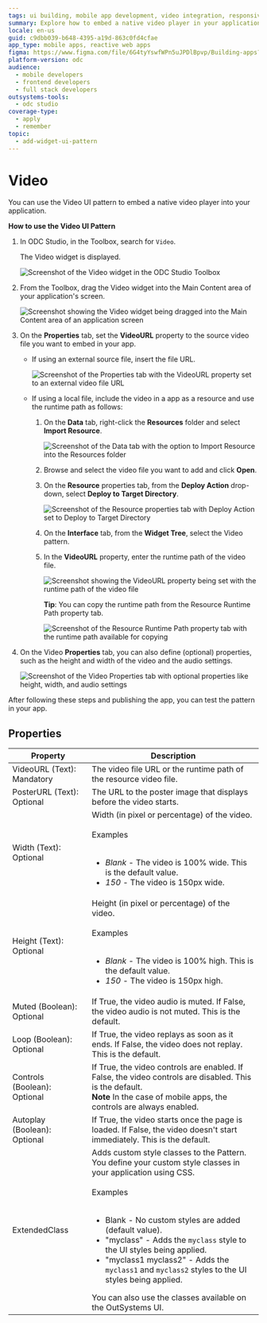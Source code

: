 ```yaml
---
tags: ui building, mobile app development, video integration, responsive design, user interface patterns
summary: Explore how to embed a native video player in your application using the Video UI pattern in OutSystems Developer Cloud (ODC).
locale: en-us
guid: c9dbb039-b648-4395-a19d-863c0fd4cfae
app_type: mobile apps, reactive web apps
figma: https://www.figma.com/file/6G4tyYswfWPn5uJPDlBpvp/Building-apps?type=design&node-id=3203%3A18358&t=ZwHw8hXeFhwYsO5V-1
platform-version: odc
audience:
  - mobile developers
  - frontend developers
  - full stack developers
outsystems-tools:
  - odc studio
coverage-type:
  - apply
  - remember
topic:
  - add-widget-ui-pattern
---
```


# Video

You can use the Video UI pattern to embed a native video player into your application.

**How to use the Video UI Pattern**

1. In ODC Studio, in the Toolbox, search for `Video`.

    The Video widget is displayed.

    ![Screenshot of the Video widget in the ODC Studio Toolbox](images/video-2-ss.png "Video Widget in ODC Studio Toolbox")

1. From the Toolbox, drag the Video widget into the Main Content area of your application's screen.

    ![Screenshot showing the Video widget being dragged into the Main Content area of an application screen](images/video-3-ss.png "Dragging Video Widget into Main Content Area")

1. On the **Properties** tab, set the **VideoURL** property to the source video file you want to embed in your app.

    * If using an external source file, insert the file URL.

        ![Screenshot of the Properties tab with the VideoURL property set to an external video file URL](images/video-4-ss.png "Setting VideoURL Property for External Source")

    * If using a local file, include the video in a app as a resource and use the runtime path as follows:

        1. On the **Data** tab, right-click the **Resources** folder and select **Import Resource**.

            ![Screenshot of the Data tab with the option to Import Resource into the Resources folder](images/video-5-ss.png "Importing Video Resource")

        1. Browse and select the video file you want to add and click **Open**.

        1. On the **Resource** properties tab, from the **Deploy Action** drop-down, select **Deploy to Target Directory**.

            ![Screenshot of the Resource properties tab with Deploy Action set to Deploy to Target Directory](images/video-6-ss.png "Setting Deploy Action for Video Resource")

        1. On the **Interface** tab, from the **Widget Tree**, select the Video pattern.

        1. In the **VideoURL** property, enter the runtime path of the video file.

            ![Screenshot showing the VideoURL property being set with the runtime path of the video file](images/video-7-ss.png "Entering Runtime Path in VideoURL Property")

            **Tip**: You can copy the runtime path from the Resource Runtime Path property tab.

            ![Screenshot of the Resource Runtime Path property tab with the runtime path available for copying](images/video-8-ss.png "Copying Runtime Path from Resource Properties")

1. On the Video **Properties** tab, you can also define (optional) properties, such as the height and width of the video and the audio settings.

    ![Screenshot of the Video Properties tab with optional properties like height, width, and audio settings](images/video-9-ss.png "Defining Optional Video Properties")

After following these steps and publishing the app, you can test the pattern in your app.

## Properties

| Property                     | Description                                                                                                                                                                                                                                                                                                                                                                                                                                                                                                                                                                                                                       |
|------------------------------|-----------------------------------------------------------------------------------------------------------------------------------------------------------------------------------------------------------------------------------------------------------------------------------------------------------------------------------------------------------------------------------------------------------------------------------------------------------------------------------------------------------------------------------------------------------------------------------------------------------------------------------|
| VideoURL (Text): Mandatory   | The video file URL or the runtime path of the resource video file.                                                                                                                                                                                                                                                                                                                                                                                                                                                                                                                                                                |
| PosterURL (Text): Optional   | The URL to the poster image that displays before the video starts.                                                                                                                                                                                                                                                                                                                                                                                                                                                                                                                                                                |
| Width (Text): Optional       | Width (in pixel or percentage) of the video.<br/><br/>Examples<br/><br/><ul><li>_Blank_ - The video is 100% wide. This is the default value.</li><li>_150_ - The video is 150px wide.</li></ul>                                                                                                                                                                                                                                                                                                                                                                                                                                   |
| Height (Text): Optional      | Height (in pixel or percentage) of the video.<br/><br/>Examples<br/><br/><ul><li>_Blank_ - The video is 100% high. This is the default value.</li><li>_150_ - The video is 150px high.</li></ul>                                                                                                                                                                                                                                                                                                                                                                                                                                  |
| Muted (Boolean): Optional    | If True, the video audio is muted. If False, the video audio is not muted. This is the default.                                                                                                                                                                                                                                                                                                                                                                                                                                                                                                                                   |
| Loop (Boolean): Optional     | If True, the video replays as soon as it ends. If False, the video does not replay. This is the default.                                                                                                                                                                                                                                                                                                                                                                                                                                                                                                                          |
| Controls (Boolean): Optional | If True, the video controls are enabled. If False, the video controls are disabled. This is the default.<br/>**Note** In the case of mobile apps, the controls are always enabled.                                                                                                                                                                                                                                                                                                                                                                                                                                                |
| Autoplay (Boolean): Optional | If True, the video starts once the page is loaded. If False, the video doesn't start immediately. This is the default.                                                                                                                                                                                                                                                                                                                                                                                                                                                                                                            |
| ExtendedClass                | Adds custom style classes to the Pattern. You define your custom style classes in your application using CSS.<br/><br/>Examples<br/><br/><ul><li>Blank - No custom styles are added (default value).</li><li>"myclass" - Adds the ``myclass`` style to the UI styles being applied.</li><li>"myclass1 myclass2" - Adds the ``myclass1`` and ``myclass2`` styles to the UI styles being applied.</li></ul>You can also use the classes available on the OutSystems UI. |
